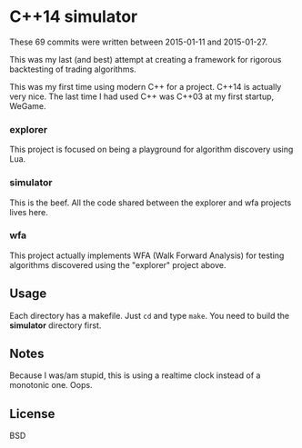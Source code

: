 # C++14 simulator

These 69 commits were written between 2015-01-11 and 2015-01-27.

This was my last (and best) attempt at creating a framework for rigorous backtesting of trading algorithms.

This was my first time using modern C++ for a project.  C++14 is actually very nice.  The last time I had used C++ was C++03 at my first startup, WeGame.

### explorer

This project is focused on being a playground for algorithm discovery using Lua.

### simulator

This is the beef.  All the code shared between the explorer and wfa projects lives here.

### wfa

This project actually implements WFA (Walk Forward Analysis) for testing algorithms discovered using the "explorer" project above.

## Usage

Each directory has a makefile.  Just `cd` and type `make`.  You need to build the **simulator** directory first.

## Notes

Because I was/am stupid, this is using a realtime clock instead of a monotonic one.  Oops.

## License

BSD
